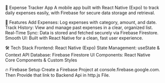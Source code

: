 💸 Expense Tracker App
A mobile app built with React Native (Expo) to track daily expenses easily, with Firebase for secure data storage and retrieval.

🚀 Features
Add Expenses: Log expenses with category, amount, and date.
Track History: View and manage past expenses in a clear, organized list.
Real-Time Sync: Data is stored and fetched securely via Firebase Firestore.
Smooth UI: Built with React Native for a clean, fast user experience.


🛠️ Tech Stack
Frontend: React Native (Expo)
State Management: useState & Context API
Database: Firebase Firestore
UI Components: React Native Core Components & Custom Styles


🔥 Firebase Setup
Create a Firebase Project at console.firebase.google.com.
Then Provide that link to Backend Api in http.js File.
